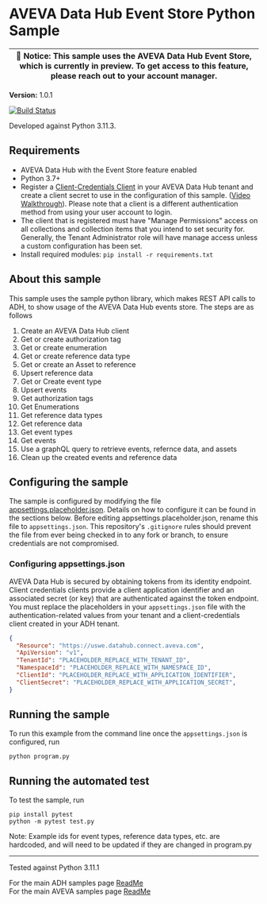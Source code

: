 # AVEVA Data Hub Event Store Python Sample

| :loudspeaker: **Notice**: This sample uses the AVEVA Data Hub Event Store, which is currently in preview. To get access to this feature, please reach out to your account manager. |
| -----------------------------------------------------------------------------------------------|

**Version:** 1.0.1

[![Build Status](https://dev.azure.com/AVEVA-VSTS/Cloud%20Platform/_apis/build/status%2Fproduct-readiness%2FCloud%20Operations%2FAVEVA.sample-adh-event_store-python?repoName=AVEVA%2Fsample-adh-event_store-python&branchName=main)](https://dev.azure.com/AVEVA-VSTS/Cloud%20Platform/_build/latest?definitionId=14923&repoName=AVEVA%2Fsample-adh-event_store-python&branchName=main)

Developed against Python 3.11.3.

## Requirements

- AVEVA Data Hub with the Event Store feature enabled
- Python 3.7+
- Register a [Client-Credentials Client](https://datahub.connect.aveva.com/clients) in your AVEVA Data Hub tenant and create a client secret to use in the configuration of this sample. ([Video Walkthrough](https://www.youtube.com/watch?v=JPWy0ZX9niU)). Please note that a client is a different authentication method from using your user account to login.
- The client that is registered must have "Manage Permissions" access on all collections and collection items that you intend to set security for. Generally, the Tenant Administrator role will have manage access unless a custom configuration has been set.
- Install required modules: `pip install -r requirements.txt`

## About this sample

This sample uses the sample python library, which makes REST API calls to ADH, to show usage of the AVEVA Data Hub events store. The steps are as follows

1. Create an AVEVA Data Hub client
1. Get or create authorization tag
1. Get or create enumeration
1. Get or create reference data type
1. Get or create an Asset to reference
1. Upsert reference data
1. Get or Create event type
1. Upsert events
1. Get authorization tags
1. Get Enumerations
1. Get reference data types
1. Get reference data
1. Get event types
1. Get events
1. Use a graphQL query to retrieve events, refernce data, and assets
1. Clean up the created events and reference data

## Configuring the sample

The sample is configured by modifying the file [appsettings.placeholder.json](appsettings.placeholder.json). Details on how to configure it can be found in the sections below. Before editing appsettings.placeholder.json, rename this file to `appsettings.json`. This repository's `.gitignore` rules should prevent the file from ever being checked in to any fork or branch, to ensure credentials are not compromised.

### Configuring appsettings.json

AVEVA Data Hub is secured by obtaining tokens from its identity endpoint. Client credentials clients provide a client application identifier and an associated secret (or key) that are authenticated against the token endpoint. You must replace the placeholders in your `appsettings.json` file with the authentication-related values from your tenant and a client-credentials client created in your ADH tenant.

```json
{
  "Resource": "https://uswe.datahub.connect.aveva.com",
  "ApiVersion": "v1",
  "TenantId": "PLACEHOLDER_REPLACE_WITH_TENANT_ID",
  "NamespaceId": "PLACEHOLDER_REPLACE_WITH_NAMESPACE_ID",
  "ClientId": "PLACEHOLDER_REPLACE_WITH_APPLICATION_IDENTIFIER",
  "ClientSecret": "PLACEHOLDER_REPLACE_WITH_APPLICATION_SECRET",
}
```

## Running the sample

To run this example from the command line once the `appsettings.json` is configured, run

```shell
python program.py
```

## Running the automated test

To test the sample, run

```shell
pip install pytest
python -m pytest test.py
```

Note: Example ids for event types, reference data types, etc. are hardcoded, and will need to be updated if they are changed in program.py

---

Tested against Python 3.11.1

For the main ADH samples page [ReadMe](https://github.com/osisoft/OSI-Samples-OCS)  
For the main AVEVA samples page [ReadMe](https://github.com/osisoft/OSI-Samples)
